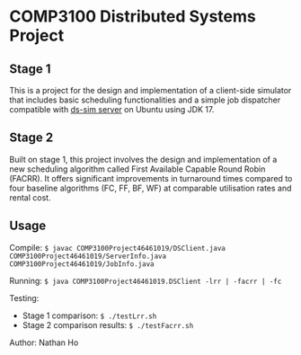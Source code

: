 # COMP3100 Distributed Systems Project

## Stage 1

This is a project for the design and implementation of a client-side simulator that includes basic scheduling functionalities and a simple job dispatcher compatible with [ds-sim server](https://github.com/distsys-MQ/ds-sim) on Ubuntu using JDK 17.

## Stage 2

Built on stage 1, this project involves the design and implementation of a new scheduling algorithm called First Available Capable Round Robin (FACRR). It offers significant improvements in turnaround times compared to four baseline algorithms (FC, FF, BF, WF) at comparable utilisation rates and rental cost.

## Usage

Compile: 
`$ javac COMP3100Project46461019/DSClient.java COMP3100Project46461019/ServerInfo.java COMP3100Project46461019/JobInfo.java`

Running: 
`$ java COMP3100Project46461019.DSClient -lrr | -facrr | -fc`

Testing: 
- Stage 1 comparison: `$ ./testLrr.sh` 
- Stage 2 comparison results: `$ ./testFacrr.sh`

Author: Nathan Ho
